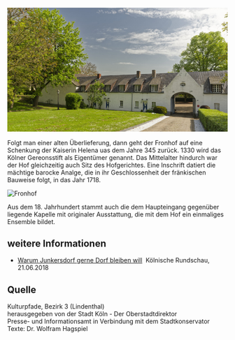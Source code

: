 ![Fronhof](./images/05315000-b03-t01/p1.4.jpg)

Folgt man einer alten Überlieferung, dann geht der Fronhof auf eine Schenkung der Kaiserin Helena uas dem Jahre 345 zurück. 1330 wird das Kölner Gereonsstift als Eigentümer genannt. Das Mittelalter hindurch war der Hof gleichzeitig auch Sitz des Hofgerichtes. Eine Inschrift datiert die mächtige barocke Analge, die in ihr Geschlossenheit der fränkischen Bauweise folgt, in das Jahr 1718.

![Fronhof](./service/images/05315000-b03-t01/p1.4b.jpg)

Aus dem 18. Jahrhundert stammt auch die dem Haupteingang gegenüber liegende Kapelle mit originaler Ausstattung, die mit dem Hof ein einmaliges Ensemble bildet.

## weitere Informationen

*   [Warum Junkersdorf gerne Dorf bleiben will](https://www.rundschau-online.de/region/koelner-veedels-check-junkersdorf-uebt-sich-in-der-kunst-ein-dorf-zu-bleiben-239255)  Kölnische Rundschau, 21.06.2018

## Quelle

Kulturpfade, Bezirk 3 (Lindenthal)  
herausgegeben von der Stadt Köln - Der Oberstadtdirektor  
Presse- und Informationsamt in Verbindung mit dem Stadtkonservator  
Texte: Dr. Wolfram Hagspiel